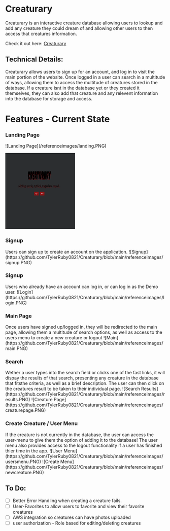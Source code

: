 <h1>Creaturary</h1>

Creaturary is an interactive creature database allowing users to lookup and add any creature they could dream of and allowing 
other users to then access that creatures information.

Check it out here: <a href='https://creaturary.herokuapp.com/'>Creaturary</a>

<h2>Technical Details:</h2>

Creaturary allows users to sign up for an account, and log in to visit the main portion of the website.
Once logged in a user can search in a multitude of ways, allowing them to access the multitude of creatures stored in the database.
If a creature isnt in the database yet or they created it themselves, they can also add that creature and any relevent information into 
the database for storage and access.

<h1>Features - Current State </h1>
<h3>Landing Page</h3>
![Landing Page](/referenceimages/landing.PNG)
<p>
  <img src="/referenceimages/landing.PNG" width="220" height="240" />
</p>

<h3>Signup</h3>
  Users can sign up to create an account on the application.
![Signup](https://github.com/TylerRuby0821/Creaturary/blob/main/referenceimages/signup.PNG)
  
<h3>Signup</h3>
  Users who already have an account can log in, or can log in as the Demo user.
![Login](https://github.com/TylerRuby0821/Creaturary/blob/main/referenceimages/login.PNG)
  
<h3>Main Page</h3>
  Once users have signed up/logged in, they will be redirected to the main page,
  allowing them a multitude of search options, as well as access to the users menu 
  to create a new creature or logout
![Main](https://github.com/TylerRuby0821/Creaturary/blob/main/referenceimages/main.PNG)
 
<h3>Search</h3>
  Wether a user types into the search field or clicks one of the fast links, it will dispay the results of that search,
  presenting any creature in the database that fitsthe criteria, as well as a brief description. The user can then click on 
  the creatures result to be taken to their individual page.
![Search Results](https://github.com/TylerRuby0821/Creaturary/blob/main/referenceimages/results.PNG)
![Creature Page](https://github.com/TylerRuby0821/Creaturary/blob/main/referenceimages/creaturepage.PNG) 
  
<h3>Create Creature / User Menu</h3>
  If the creature is not currently in the database, the user can access the user-menu to give them the option of
  adding it to the database!
  The user menu also provides access to the logout functionality if a user has finished thier time in the app.
![User Menu](https://github.com/TylerRuby0821/Creaturary/blob/main/referenceimages/usersmenu.PNG)
![Create Menu](https://github.com/TylerRuby0821/Creaturary/blob/main/referenceimages/newcreature.PNG) 

<h2>To Do:</h2>

- [ ] Better Error Handling when creating a creature fails.
- [ ] User-Favorites to allow users to favorite and view their favorite creatures
- [ ] AWS integration so creatures can have photos uploaded
- [ ] user authorization - Role based for editing/deleting creatures
